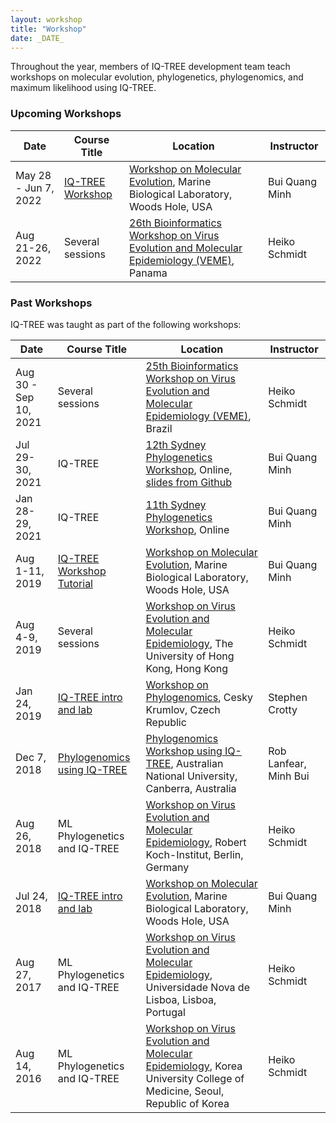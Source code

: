 ```yaml
---
layout: workshop
title: "Workshop"
date: _DATE_
---
```


Throughout the year, members of IQ-TREE development team teach workshops on molecular evolution, phylogenetics, phylogenomics, and maximum likelihood using IQ-TREE.

### Upcoming Workshops


| Date |  Course Title | Location | Instructor |
|------|---------------|----------------------------|-------------|
| May 28 - Jun 7, 2022 | [IQ-TREE Workshop](molevol2022) | [Workshop on Molecular Evolution](https://molevolworkshop.github.io), Marine Biological Laboratory, Woods Hole, USA | Bui Quang Minh |
| Aug 21-26, 2022 | Several sessions | [26th Bioinformatics Workshop on Virus Evolution and Molecular Epidemiology (VEME)](https://rega.kuleuven.be/cev/veme-workshop/2022), Panama | Heiko Schmidt |

### Past Workshops

IQ-TREE was taught as part of the following workshops:

| Date |  Course Title | Location | Instructor |
|------|---------------|----------------------------|-------------|
| Aug 30 - Sep 10, 2021 | Several sessions | [25th Bioinformatics Workshop on Virus Evolution and Molecular Epidemiology (VEME)](https://rega.kuleuven.be/cev/veme-workshop/2021), Brazil | Heiko Schmidt |
| Jul 29-30, 2021 | IQ-TREE | [12th Sydney Phylogenetics Workshop](https://meep.sydney.edu.au/workshops/), Online, [slides from Github](https://github.com/simon-ho/SydneyPhyloWorkshop) | Bui Quang Minh |
| Jan 28-29, 2021 | IQ-TREE | [11th Sydney Phylogenetics Workshop](https://meep.sydney.edu.au/workshops/), Online | Bui Quang Minh |
| Aug 1-11, 2019 | [IQ-TREE Workshop Tutorial](molevol2019) | [Workshop on Molecular Evolution](https://molevol.mbl.edu), Marine Biological Laboratory, Woods Hole, USA | Bui Quang Minh |
| Aug 4-9, 2019 | Several sessions | [Workshop on Virus Evolution and Molecular Epidemiology](https://rega.kuleuven.be/cev/veme-workshop/2019), The University of Hong Kong, Hong Kong | Heiko Schmidt |
| Jan 24, 2019 | [IQ-TREE intro and lab](ck2019) | [Workshop on Phylogenomics](http://evomics.org/workshops/2019-workshop-on-phylogenomics-cesky-krumlov/), Cesky Krumlov, Czech Republic | Stephen Crotty |
| Dec 7, 2018 | [Phylogenomics using IQ-TREE](anu2018) | [Phylogenomics Workshop using IQ-TREE](http://cba.anu.edu.au/news-events/phylogenomics-workshop-using-iq-tree), Australian National University, Canberra, Australia | Rob Lanfear, Minh Bui |
| Aug 26, 2018 | ML Phylogenetics and IQ-TREE | [Workshop on Virus Evolution and Molecular Epidemiology](https://rega.kuleuven.be/cev/veme-workshop/2018), Robert Koch-Institut, Berlin, Germany | Heiko Schmidt |
| Jul 24, 2018 | [IQ-TREE intro and lab](molevol2018) | [Workshop on Molecular Evolution](https://molevol.mbl.edu), Marine Biological Laboratory, Woods Hole, USA | Bui Quang Minh |
| Aug 27, 2017 | ML Phylogenetics and IQ-TREE | [Workshop on Virus Evolution and Molecular Epidemiology](https://rega.kuleuven.be/cev/veme-workshop/2017), Universidade Nova de Lisboa, Lisboa, Portugal | Heiko Schmidt |
| Aug 14, 2016 | ML Phylogenetics and IQ-TREE | [Workshop on Virus Evolution and Molecular Epidemiology](https://rega.kuleuven.be/cev/veme-workshop/2016), Korea University College of Medicine, Seoul, Republic of Korea | Heiko Schmidt |

